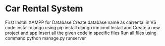# Car Rental System
First Install XAMPP for Database
Create database name as carrental
in VS code install django using pip install django inn cmd
Install and Create a new project and app
Insert all the given code in specific files
Run all files using command python manage.py runserver
